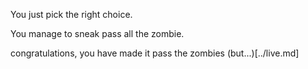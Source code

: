 You just pick the right choice.

You manage to sneak pass all the zombie.

congratulations, you have made it pass the zombies (but...)[../live.md]